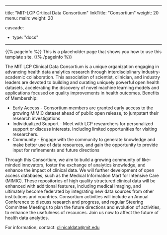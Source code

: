 
---
title: "MIT-LCP Crtiical Data Consortium"
linkTitle: "Consortium"
weight: 20
menu:
  main:
    weight: 20

cascade:
- type: "docs"
---

{{% pageinfo %}}
This is a placeholder page that shows you how to use this template site.
{{% /pageinfo %}}

The MIT LCP Clinical Data Consortium is a unique organization engaging in advancing health data analytics research through interdisciplinary industry-academic collaboration. This association of scientist, clinician, and industry leaders are devoted to building and curating uniquely powerful open health datasets, accelerating the discovery of novel machine learning models and applications focused on quality improvements in health outcomes.
Benefits of Membership:

- Early Access - Consortium members are granted early access to the growing MIMIC dataset ahead of public open release, to jumpstart their research investigations
- Individualized Support - Meet with LCP researchers for personalized support or discuss interests. Including limited opportunities for visiting researchers.
- Community - Engage with the community to generate knowledge and make better use of data resources, and gain the opportunity to provide input for refinements and future directions

Through this Consortium, we aim to build a growing community of like-minded innovators, foster the exchange of analytics knowledge, and enhance the impact of clinical data. We will further development of open access databases, such as the Medical Information Mart for Intensive Care (MIMIC). These repositories of high quality structured clinical data will be enhanced with additional features, including medical imaging, and ultimately become federated by integrating new data sources from other institutions and countries. Consortium activities will include an Annual Conference to discuss research and progress, and regular Steering Committee Meetings to plan the future directions and evolution of activities, to enhance the usefulness of resources. Join us now to affect the future of health data analytics.

For information, contact: clinicaldata@mit.edu

